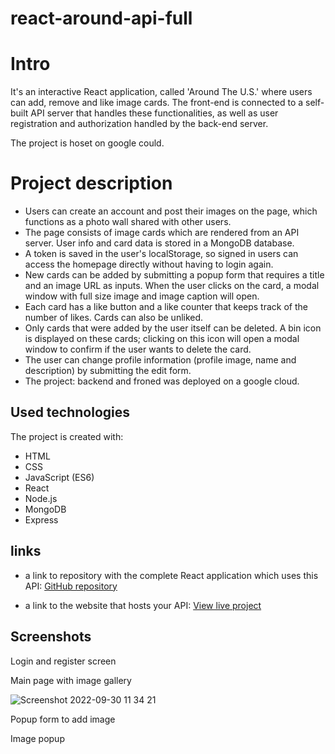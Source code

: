 # react-around-api-full

# Intro

It's an interactive React application, called 'Around The U.S.' where users can add, remove and like image cards. The front-end is connected to a self-built API server that handles these functionalities, as well as user registration and authorization handled by the back-end server.

The project is hoset on google could.

# Project description

- Users can create an account and post their images on the page, which functions as a photo wall shared with other users.
- The page consists of image cards which are rendered from an API server. User info and card data is stored in a MongoDB database.
- A token is saved in the user's localStorage, so signed in users can access the homepage directly without having to login again.
- New cards can be added by submitting a popup form that requires a title and an image URL as inputs. When the user clicks on the card, a modal window with full size image and image caption will open.
- Each card has a like button and a like counter that keeps track of the number of likes. Cards can also be unliked.
- Only cards that were added by the user itself can be deleted. A bin icon is displayed on these cards; clicking on this icon will open a modal window to confirm if the user wants to delete the card.
- The user can change profile information (profile image, name and description) by
  submitting the edit form.
- The project: backend and froned was deployed on a google cloud.

## Used technologies

The project is created with:

- HTML
- CSS
- JavaScript (ES6)
- React
- Node.js
- MongoDB
- Express

## links

- a link to repository with the complete React application which uses this API:
  [GitHub repository](https://github.com/Rachelidekel/react-around-api-full.git)

- a link to the website that hosts your API:
  [View live project](https://racheli-domain.students.nomoredomainssbs.ru/)

## Screenshots

Login and register screen




Main page with image gallery

![Screenshot 2022-09-30 11 34 21](https://user-images.githubusercontent.com/98940522/193229908-6e3f0069-6886-44cc-9357-e969a8e9049e.png)

Popup form to add image

Image popup

